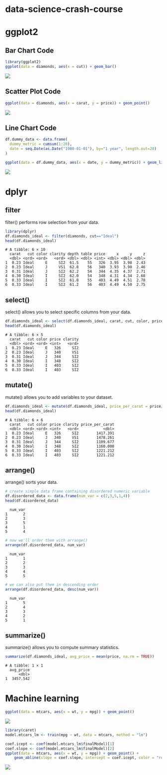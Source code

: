# data-science-crash-course



# ggplot2

## Bar Chart Code


```r
library(ggplot2)
ggplot(data = diamonds, aes(x = cut)) + geom_bar()
```

![](data-science-crash-course_files/figure-html/unnamed-chunk-1-1.png)<!-- -->

## Scatter Plot Code


```r
ggplot(data = diamonds, aes(x = carat, y = price)) + geom_point()
```

![](data-science-crash-course_files/figure-html/unnamed-chunk-2-1.png)<!-- -->

## Line Chart Code


```r
df.dummy_data <- data.frame(
  dummy_metric = cumsum(1:20),
  date = seq.Date(as.Date("1980-01-01"), by="1 year", length.out=20)
)

ggplot(data = df.dummy_data, aes(x = date, y = dummy_metric)) + geom_line()
```

![](data-science-crash-course_files/figure-html/unnamed-chunk-3-1.png)<!-- -->

# dplyr

## filter

filter() performs row selection from your data.


```r
library(dplyr)
df.diamonds_ideal <- filter(diamonds, cut=="Ideal")
head(df.diamonds_ideal)
```

```
# A tibble: 6 × 10
  carat   cut color clarity depth table price     x     y     z
  <dbl> <ord> <ord>   <ord> <dbl> <dbl> <int> <dbl> <dbl> <dbl>
1  0.23 Ideal     E     SI2  61.5    55   326  3.95  3.98  2.43
2  0.23 Ideal     J     VS1  62.8    56   340  3.93  3.90  2.46
3  0.31 Ideal     J     SI2  62.2    54   344  4.35  4.37  2.71
4  0.30 Ideal     I     SI2  62.0    54   348  4.31  4.34  2.68
5  0.33 Ideal     I     SI2  61.8    55   403  4.49  4.51  2.78
6  0.33 Ideal     I     SI2  61.2    56   403  4.49  4.50  2.75
```

## select()

select() allows you to select specific columns from your data.


```r
df.diamonds_ideal <- select(df.diamonds_ideal, carat, cut, color, price, clarity)
head(df.diamonds_ideal)
```

```
# A tibble: 6 × 5
  carat   cut color price clarity
  <dbl> <ord> <ord> <int>   <ord>
1  0.23 Ideal     E   326     SI2
2  0.23 Ideal     J   340     VS1
3  0.31 Ideal     J   344     SI2
4  0.30 Ideal     I   348     SI2
5  0.33 Ideal     I   403     SI2
6  0.33 Ideal     I   403     SI2
```

## mutate()

mutate() allows you to add variables to your dataset.


```r
df.diamonds_ideal <- mutate(df.diamonds_ideal, price_per_carat = price/carat)
head(df.diamonds_ideal)
```

```
# A tibble: 6 × 6
  carat   cut color price clarity price_per_carat
  <dbl> <ord> <ord> <int>   <ord>           <dbl>
1  0.23 Ideal     E   326     SI2        1417.391
2  0.23 Ideal     J   340     VS1        1478.261
3  0.31 Ideal     J   344     SI2        1109.677
4  0.30 Ideal     I   348     SI2        1160.000
5  0.33 Ideal     I   403     SI2        1221.212
6  0.33 Ideal     I   403     SI2        1221.212
```

## arrange()

arrange() sorts your data.


```r
# create simple data frame containing disordered numeric variable
df.disordered_data <- data.frame(num_var = c(2,3,5,1,4))
head(df.disordered_data)
```

```
  num_var
1       2
2       3
3       5
4       1
5       4
```


```r
# now we'll order them with arrange()
arrange(df.disordered_data, num_var)
```

```
  num_var
1       1
2       2
3       3
4       4
5       5
```


```r
# we can also put them in descending order
arrange(df.disordered_data, desc(num_var))
```

```
  num_var
1       5
2       4
3       3
4       2
5       1
```

## summarize()

summarize() allows you to compute summary statistics.


```r
summarize(df.diamonds_ideal, avg_price = mean(price, na.rm = TRUE))
```

```
# A tibble: 1 × 1
  avg_price
      <dbl>
1  3457.542
```

# Machine learning


```r
ggplot(data = mtcars, aes(x = wt, y = mpg)) + geom_point()
```

![](data-science-crash-course_files/figure-html/unnamed-chunk-11-1.png)<!-- -->


```r
library(caret)
model.mtcars_lm <- train(mpg ~ wt, data = mtcars, method = "lm")
```


```r
coef.icept <- coef(model.mtcars_lm$finalModel)[1]
coef.slope <- coef(model.mtcars_lm$finalModel)[2]
ggplot(data = mtcars, aes(x = wt, y = mpg)) + geom_point() + 
    geom_abline(slope = coef.slope, intercept = coef.icept, color = "red")
```

![](data-science-crash-course_files/figure-html/unnamed-chunk-13-1.png)<!-- -->



